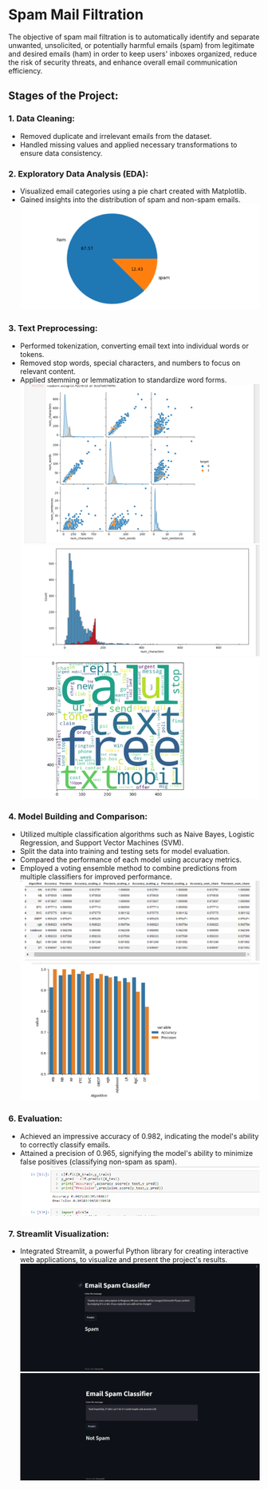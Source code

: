 
# Spam Mail Filtration


The objective of spam mail filtration is to automatically identify and separate unwanted, unsolicited, or potentially harmful emails (spam) from legitimate and desired emails (ham) in order to keep users' inboxes organized, reduce the risk of security threats, and enhance overall email communication efficiency.

## Stages of the Project:

### 1. Data Cleaning:
 - Removed duplicate and irrelevant emails from the dataset.
 - Handled missing values and applied necessary transformations to ensure data consistency.

### 2. Exploratory Data Analysis (EDA):
 - Visualized email categories using a pie chart created with Matplotlib.
 - Gained insights into the distribution of spam and non-spam emails.
 ![Pie chart](./images/pie.png)

### 3. Text Preprocessing:
 - Performed tokenization, converting email text into individual words or tokens.
 - Removed stop words, special characters, and numbers to focus on relevant content.
 - Applied stemming or lemmatization to standardize word forms.
 ![sns](./images/sns.png)
 ![bar](./images/bar.png)
 ![box](./images/box.png)

### 4. Model Building and Comparison:
 - Utilized multiple classification algorithms such as Naive Bayes, Logistic Regression, and Support Vector Machines (SVM).
 - Split the data into training and testing sets for model evaluation.
 - Compared the performance of each model using accuracy metrics.
 - Employed a voting ensemble method to combine predictions from multiple classifiers for improved performance.
 ![Models](./images/classifiers.png)
 ![Classifacation algo](./images/algo.png)

### 6. Evaluation:
 - Achieved an impressive accuracy of 0.982, indicating the model's ability to correctly classify emails.
 - Attained a precision of 0.965, signifying the model's ability to minimize false positives (classifying non-spam as spam).
  ![Accuracy](./images/accuracy.PNG)

### 7. Streamlit Visualization:
 - Integrated Streamlit, a powerful Python library for creating interactive web applications, to visualize and present the project's results.
 ![Spam](./images/Streamlit1.png)
 ![Not Spam](./images/Streamlit2.png)